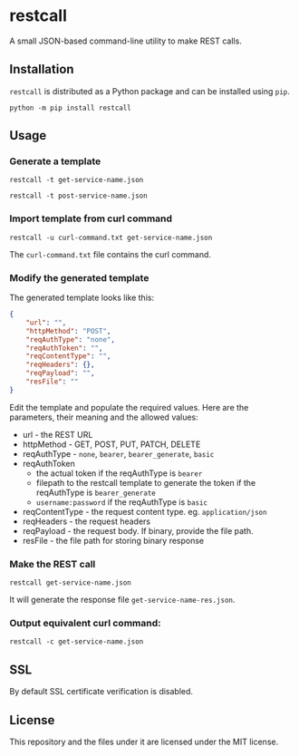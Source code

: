 # restcall
A small JSON-based command-line utility to make REST calls.

## Installation
`restcall` is distributed as a Python package and can be installed using `pip`.
```
python -m pip install restcall
```

## Usage

### Generate a template
```
restcall -t get-service-name.json

restcall -t post-service-name.json
```

### Import template from curl command
```
restcall -u curl-command.txt get-service-name.json
```
The `curl-command.txt` file contains the curl command.

### Modify the generated template

The generated template looks like this:

```json
{
    "url": "",
    "httpMethod": "POST",
    "reqAuthType": "none",
    "reqAuthToken": "",
    "reqContentType": "",
    "reqHeaders": {},
    "reqPayload": "",
    "resFile": ""
}
```
Edit the template and populate the required values.
Here are the parameters, their meaning and the allowed values:
- url - the REST URL
- httpMethod - GET, POST, PUT, PATCH, DELETE
- reqAuthType - `none`, `bearer`, `bearer_generate`, `basic`
- reqAuthToken
    - the actual token if the reqAuthType is `bearer`
    - filepath to the restcall template to generate the token if the reqAuthType is `bearer_generate`
    - `username:password` if the reqAuthType is `basic`
- reqContentType - the request content type. eg. `application/json`
- reqHeaders - the request headers
- reqPayload - the request body. If binary, provide the file path.
- resFile - the file path for storing binary response

### Make the REST call
```
restcall get-service-name.json
```

It will generate the response file `get-service-name-res.json`.

### Output equivalent curl command:
```
restcall -c get-service-name.json
```

## SSL
By default SSL certificate verification is disabled.

## License
This repository and the files under it are licensed under the MIT license.
